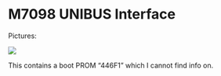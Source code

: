 # M7098 UNIBUS Interface

Pictures:

![](./attachments/image-20230416-201307.png)

This contains a boot PROM “446F1” which I cannot find info on.